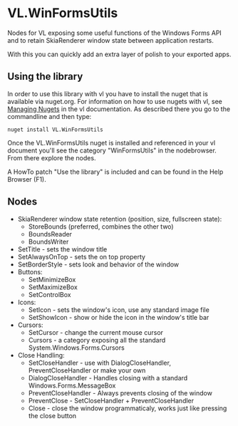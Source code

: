 # VL.WinFormsUtils
Nodes for VL exposing some useful functions of the Windows Forms API and to retain SkiaRenderer window state between application restarts.

With this you can quickly add an extra layer of polish to your exported apps.

## Using the library
In order to use this library with vl you have to install the nuget that is available via nuget.org. For information on how to use nugets with vl, see [Managing Nugets](https://vvvv.gitbooks.io/the-gray-book/content/en/reference/libraries/dependencies.html#_manage_nugets) in the vl documentation. As described there you go to the commandline and then type:

    nuget install VL.WinFormsUtils

Once the VL.WinFormsUtils nuget is installed and referenced in your vl document you'll see the category "WinFormsUtils" in the nodebrowser. From there explore the nodes.

A HowTo patch "Use the library" is included and can be found in the Help Browser (F1).

## Nodes
- SkiaRenderer window state retention (position, size, fullscreen state):
  - StoreBounds (preferred, combines the other two)
  - BoundsReader
  - BoundsWriter
- SetTitle - sets the window title
- SetAlwaysOnTop - sets the on top property
- SetBorderStyle - sets look and behavior of the window
- Buttons:
  - SetMinimizeBox
  - SetMaximizeBox
  - SetControlBox
- Icons:
  - SetIcon - sets the window's icon, use any standard image file
  - SetShowIcon - show or hide the icon in the window's title bar
- Cursors:
  - SetCursor - change the current mouse cursor
  - Cursors - a category exposing all the standard System.Windows.Forms.Cursors
- Close Handling:
  - SetCloseHandler - use with DialogCloseHandler, PreventCloseHandler or make your own
  - DialogCloseHandler - Handles closing with a standard Windows.Forms.MessageBox
  - PreventCloseHandler - Always prevents closing of the window
  - PreventClose - SetCloseHandler + PreventCloseHandler
  - Close - close the window programmaticaly, works just like pressing the close button
